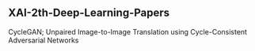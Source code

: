 ## XAI-2th-Deep-Learning-Papers

CycleGAN; Unpaired Image-to-Image Translation using Cycle-Consistent Adversarial Networks
